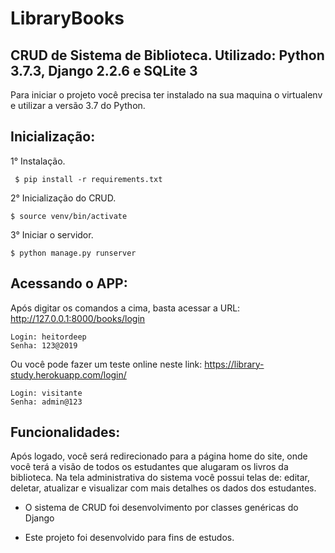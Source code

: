 # LibraryBooks
## CRUD de Sistema de Biblioteca. Utilizado: Python 3.7.3, Django 2.2.6 e SQLite 3


Para iniciar o projeto você precisa ter instalado na sua maquina o virtualenv e utilizar a versão 3.7 do Python.

## Inicialização:

1° Instalação.
```shell
 $ pip install -r requirements.txt
```

2° Inicialização do CRUD.

 ```shell
 $ source venv/bin/activate
 ```

3° Iniciar o servidor.
  
  ```shell
  $ python manage.py runserver
  ```
  
## Acessando o APP:

Após digitar os comandos a cima, basta acessar a URL: http://127.0.0.1:8000/books/login

    Login: heitordeep 
    Senha: 123@2019

Ou você pode fazer um teste online neste link: https://library-study.herokuapp.com/login/

    Login: visitante
    Senha: admin@123

## Funcionalidades:

Após logado, você será redirecionado para a página home do site, onde você terá a visão de todos os estudantes que alugaram os livros da biblioteca.
Na tela administrativa do sistema você possui telas de: editar, deletar, atualizar e visualizar com mais detalhes os dados dos estudantes.

- O sistema de CRUD foi desenvolvimento por classes genéricas do Django

- Este projeto foi desenvolvido para fins de estudos.
